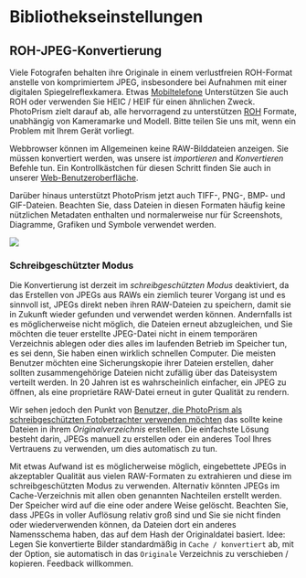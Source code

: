 # Bibliothekseinstellungen #

## ROH-JPEG-Konvertierung ##

Viele Fotografen behalten ihre Originale in einem verlustfreien ROH-Format anstelle von komprimiertem JPEG, insbesondere bei Aufnahmen mit einer digitalen Spiegelreflexkamera. Etwas [Mobiltelefone](https://www.fredericpaulussen.be/how-to-raw-photos-huawei-p30-pro/) Unterstützen Sie auch ROH oder verwenden Sie HEIC / HEIF für einen ähnlichen Zweck. PhotoPrism zielt darauf ab, alle hervorragend zu unterstützen [ROH](https://en.wikipedia.org/wiki/Raw_image_format) Formate, unabhängig von Kameramarke und Modell. Bitte teilen Sie uns mit, wenn ein Problem mit Ihrem Gerät vorliegt.

Webbrowser können im Allgemeinen keine RAW-Bilddateien anzeigen. Sie müssen konvertiert werden, was unsere ist *importieren* and *Konvertieren* Befehle tun. Ein Kontrollkästchen für diesen Schritt finden Sie auch in unserer [Web-Benutzeroberfläche](ui.md).

Darüber hinaus unterstützt PhotoPrism jetzt auch TIFF-, PNG-, BMP- und GIF-Dateien. Beachten Sie, dass Dateien in diesen Formaten häufig keine nützlichen Metadaten enthalten und normalerweise nur für Screenshots, Diagramme, Grafiken und Symbole verwendet werden.

![](https://pbs.twimg.com/media/EPd-Lp1WAAYYBzs?format=png&name=large)

### Schreibgeschützter Modus ###

Die Konvertierung ist derzeit im *schreibgeschützten Modus* deaktiviert, da das Erstellen von JPEGs aus RAWs ein ziemlich teurer Vorgang ist und es sinnvoll ist, JPEGs direkt neben ihren RAW-Dateien zu speichern, damit sie in Zukunft wieder gefunden und verwendet werden können. Andernfalls ist es möglicherweise nicht möglich, die Dateien erneut abzugleichen, und Sie möchten die teuer erstellte JPEG-Datei nicht in einem temporären Verzeichnis ablegen oder dies alles im laufenden Betrieb im Speicher tun, es sei denn, Sie haben einen wirklich schnellen Computer. Die meisten Benutzer möchten eine Sicherungskopie ihrer Dateien erstellen, daher sollten zusammengehörige Dateien nicht zufällig über das Dateisystem verteilt werden. In 20 Jahren ist es wahrscheinlich einfacher, ein JPEG zu öffnen, als eine proprietäre RAW-Datei erneut in guter Qualität zu rendern.

Wir sehen jedoch den Punkt von [Benutzer, die PhotoPrism als schreibgeschützten Fotobetrachter verwenden möchten](https://github.com/photoprism/photoprism/issues/189) das sollte keine Dateien in ihrem *Originalverzeichnis* erstellen. Die einfachste Lösung besteht darin, JPEGs manuell zu erstellen oder ein anderes Tool Ihres Vertrauens zu verwenden, um dies automatisch zu tun.

Mit etwas Aufwand ist es möglicherweise möglich, eingebettete JPEGs in akzeptabler Qualität aus vielen RAW-Formaten zu extrahieren und diese im schreibgeschützten Modus zu verwenden. Alternativ könnten JPEGs im Cache-Verzeichnis mit allen oben genannten Nachteilen erstellt werden. Der Speicher wird auf die eine oder andere Weise gelöscht. Beachten Sie, dass JPEGs in voller Auflösung relativ groß sind und Sie sie nicht finden oder wiederverwenden können, da Dateien dort ein anderes Namensschema haben, das auf dem Hash der Originaldatei basiert.
Idee: Legen Sie konvertierte Bilder standardmäßig in `Cache / konvertiert` ab, mit der Option, sie automatisch in das `Originale` Verzeichnis zu verschieben / kopieren. Feedback willkommen.
